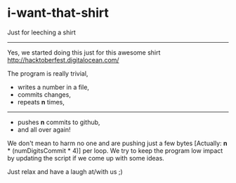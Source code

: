 i-want-that-shirt
=================

Just for leeching a shirt
____
Yes, we started doing this just for this awesome shirt
http://hacktoberfest.digitalocean.com/


The program is really trivial,

+ writes a number in a file, 
+ commits changes, 
+ repeats __n__ times, 
____
  
+ pushes __n__ commits to github,
+ and all over again!

We don't mean to harm no one and are pushing just a few bytes [Actually: __n__ * (numDigitsCommit * 4)] per loop. 
We try to keep the program low impact by updating the script if we come up with some ideas.

Just relax and have a laugh at/with us ;)
